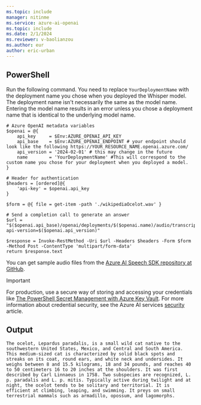 ```yaml
---
ms.topic: include
manager: nitinme
ms.service: azure-ai-openai
ms.topic: include
ms.date: 2/1/2024
ms.reviewer: v-baolianzou
ms.author: eur
author: eric-urban
---
```


## PowerShell

Run the following command. You need to replace `YourDeploymentName` with the deployment name you chose when you deployed the Whisper model. The deployment name isn't necessarily the same as the model name. Entering the model name results in an error unless you chose a deployment name that is identical to the underlying model name.

```powershell-interactive
# Azure OpenAI metadata variables
$openai = @{
    api_key     = $Env:AZURE_OPENAI_API_KEY
    api_base    = $Env:AZURE_OPENAI_ENDPOINT # your endpoint should look like the following https://YOUR_RESOURCE_NAME.openai.azure.com/
    api_version = '2024-02-01' # this may change in the future
    name        = 'YourDeploymentName' #This will correspond to the custom name you chose for your deployment when you deployed a model.
}

# Header for authentication
$headers = [ordered]@{
    'api-key' = $openai.api_key
}

$form = @{ file = get-item -path './wikipediaOcelot.wav' }

# Send a completion call to generate an answer
$url = "$($openai.api_base)/openai/deployments/$($openai.name)/audio/transcriptions?api-version=$($openai.api_version)"

$response = Invoke-RestMethod -Uri $url -Headers $headers -Form $form -Method Post -ContentType 'multipart/form-data'
return $response.text
```

You can get sample audio files from the [Azure AI Speech SDK repository at GitHub](https://github.com/Azure-Samples/cognitive-services-speech-sdk/tree/master/sampledata/audiofiles).

> [!IMPORTANT]
> For production, use a secure way of storing and accessing your credentials like [The PowerShell Secret Management with Azure Key Vault](/powershell/utility-modules/secretmanagement/how-to/using-azure-keyvault). For more information about credential security, see the Azure AI services [security](../../security-features.md) article.

## Output

```text
The ocelot, Lepardus paradalis, is a small wild cat native to the southwestern United States, Mexico, and Central and South America. This medium-sized cat is characterized by solid black spots and streaks on its coat, round ears, and white neck and undersides. It weighs between 8 and 15.5 kilograms, 18 and 34 pounds, and reaches 40 to 50 centimeters 16 to 20 inches at the shoulders. It was first described by Carl Linnaeus in 1758. Two subspecies are recognized, L. p. paradalis and L. p. mitis. Typically active during twilight and at night, the ocelot tends to be solitary and territorial. It is efficient at climbing, leaping, and swimming. It preys on small terrestrial mammals such as armadillo, opossum, and lagomorphs.
```
